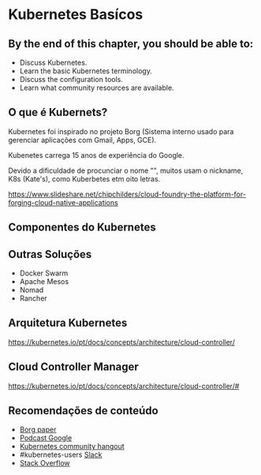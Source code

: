 # Kubernetes Basícos

## By the end of this chapter, you should be able to:

* Discuss Kubernetes.
* Learn the basic Kubernetes terminology.
* Discuss the configuration tools.
* Learn what community resources are available.&nbsp;

## O que é Kubernets?
Kubernetes foi inspirado no projeto Borg (Sistema interno usado para gerenciar aplicações com Gmail, Apps, GCE).

Kubenetes carrega 15 anos de experiência do Google.

Devido a dificuldade de procunciar o nome "", muitos usam o nickname, K8s (Kate's), como Kuberbetes etm oito letras.

https://www.slideshare.net/chipchilders/cloud-foundry-the-platform-for-forging-cloud-native-applications

## Componentes do Kubernetes

## Outras Soluções
* Docker Swarm
* Apache Mesos
* Nomad
* Rancher

## Arquitetura Kubernetes
https://kubernetes.io/pt/docs/concepts/architecture/cloud-controller/

## Cloud Controller Manager
https://kubernetes.io/pt/docs/concepts/architecture/cloud-controller/#

## Recomendações de conteúdo
* [Borg paper](https://ai.google/research/pubs/pub43438)
* [Podcast Google](https://www.gcppodcast.com/post/episode-46-borg-and-k8s-with-john-wilkes/)
* [Kubernetes community hangout](https://github.com/kubernetes/community)
* #kubernetes-users [Slack](https://slack.kubernetes.io/)
* [Stack Overflow](https://stackoverflow.com/search?q=kubernetes)